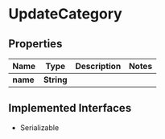 

# UpdateCategory


## Properties

| Name | Type | Description | Notes |
|------------ | ------------- | ------------- | -------------|
|**name** | **String** |  |  |


## Implemented Interfaces

* Serializable


